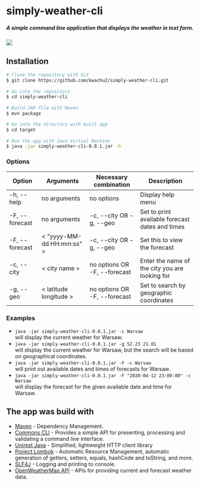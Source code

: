 # simply-weather-cli
##### A simple command line application that displays the weather in text form.
![](https://www.seekpng.com/png/full/54-541679_lightning-thunderstorm-png-png-images-storm-clouds-transparent.png)

## Installation

```sh
# Clone the repository with Git
$ git clone https://github.com/kwachu2/simply-weather-cli.git
   
# Go into the repository
$ cd simply-weather-cli
   
# Build JAR file with Maven 
$ mvn package 

# Go into the directory with built app
$ cd target
   
# Run the app with Java Virtual Machine
$ java -jar simply-weather-cli-0.0.1.jar -h
```

### Options

| Option | Arguments | Necessary combination | Description |
| ------ | ------ | ------ | ------ |
| -h, --help | no arguments | no options | Display help menu 
| -F, --forecast  | no arguments | -c, --city OR -g, --geo | Set to print available forecast dates and times
| -F, --forecast  | < "yyyy-MM-dd HH:mm:ss" > | -c, --city OR -g, --geo| Set this to view the forecast
| -c, --city | < city name > |no options OR -F, --forecast |Enter the name of the city you are looking for
| -g, --geo | < latitude longitude > |no options OR -F, --forecast| Set to search by geographic coordinates

### Examples  
- ```java -jar simply-weather-cli-0.0.1.jar -c Warsaw```  
will display the current weather for Warsaw.  
- ```java -jar simply-weather-cli-0.0.1.jar -g 52.23 21.01```  
will display the current weather for Warsaw, but the search will be based on geographical coordinates.  
- ```java -jar simply-weather-cli-0.0.1.jar -F -c Warsaw```  
will print out available dates and times of forecasts for Warsaw.  
- ```java -jar simply-weather-cli-0.0.1.jar -F "2020-04-12 23:00:00" -c Warsaw```  
will display the forecast for the given available date and time for Warsaw.  

## The app was build with

* [Maven](https://maven.apache.org/) - Dependency Management.
* [Commons CLI](http://commons.apache.org/proper/commons-cli/) - Provides a simple API for presenting, processing and validating a command line interface.
* [Unirest Java](http://unirest.io/) - Simplified, lightweight HTTP client library
* [Project Lombok](https://projectlombok.org/) - Automatic Resource Management, automatic generation of getters, setters, equals, hashCode and toString, and more.
* [SLF4J](http://www.slf4j.org/) - Logging and printing to console.
* [OpenWeatherMap API](https://openweathermap.org/api) - APIs for providing current and forecast weather data.